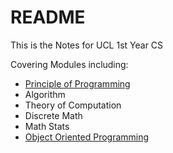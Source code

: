 # README

This is the Notes for UCL 1st Year CS

Covering Modules including:

- [Principle of Programming](/Principle%20of%20Programming/COMP0002.md)
- Algorithm
- Theory of Computation
- Discrete Math
- Math Stats
- [Object Oriented Programming](/Object-Oriented-Programming/OOP.md)
